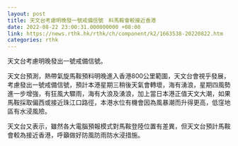 ```yaml
---
layout: post
title: 天文台考慮明晚發一號戒備信號　料馬鞍會較接近香港
date: 2022-08-22 23:00:31.000000000 +08:00
link: https://news.rthk.hk/rthk/ch/component/k2/1663538-20220822.htm
categories: rthk
---
```


天文台考慮明晚發出一號戒備信號。

天文台預測，熱帶氣旋馬鞍預料明晚進入香港800公里範圍，天文台會視乎發展，考慮發出一號戒備信號，預計本港星期三稍後天氣會轉壞，海有湧浪，星期四風勢進一步增強，有狂風大驟雨，海有大浪及湧浪，加上當日本港正值天文大潮，如果馬鞍採取偏西或接近珠江口路徑，本港水位有機會因為風暴潮而升得更高，低窪地區有水浸風險。

天文台又表示，雖然各大電腦預報模式對馬鞍登陸位置有差異，但天文台預計馬鞍會較為接近香港，呼籲做好防風防雨防水浸措施。
